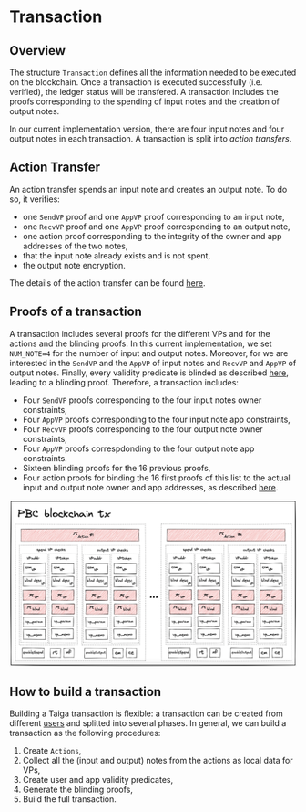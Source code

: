 # Transaction

## Overview
The structure `Transaction` defines all the information needed to be executed on the blockchain.
Once a transaction is executed successfully (i.e. verified), the ledger status will be transfered.
A transaction includes the proofs corresponding to the spending of input notes and the creation of output notes.

In our current implementation version, there are four input notes and four output notes in each transaction. A transaction is split into *action transfers*.

## Action Transfer
An action transfer spends an input note and creates an output note. To do so, it verifies:
* one `SendVP` proof and one `AppVP` proof corresponding to an input note,
* one `RecvVP` proof and one `AppVP` proof corresponding to an output note,
* one action proof corresponding to the integrity of the owner and app addresses of the two notes,
* that the input note already exists and is not spent,
* the output note encryption.

The details of the action transfer can be found [here](src/transaction.rs).

## Proofs of a transaction
A transaction includes several proofs for the different VPs and for the actions and the blinding proofs.
In this current implementation, we set `NUM_NOTE=4` for the number of input and output notes. Moreover, for we are interested in the `SendVP` and the `AppVP` of input notes and `RecvVP` and `AppVP` of output notes. Finally, every validity predicate is blinded as described [here](blinding.md), leading to a blinding proof.
Therefore, a transaction includes:
* Four `SendVP` proofs corresponding to the four input notes owner constraints,
* Four `AppVP` proofs corresponding to the four input note app constraints,
* Four `RecvVP` proofs corresponding to the four output note owner constraints,
* Four `AppVP` proofs correspdonding to the four output note app constraints.
* Sixteen blinding proofs for the 16 previous proofs,
* Four action proofs for binding the 16 first proofs of this list to the actual input and output note owner and app addresses, as described [here](action.md).

![](img/taiga_tx.png)


## How to build a transaction
Building a Taiga transaction is flexible: a transaction can be created from different [users](link) and splitted into several phases. In general, we can build a transaction as the following procedures:
1. Create `Actions`,
2. Collect all the (input and output) notes from the actions as local data for VPs,
3. Create user and app validity predicates,
4. Generate the blinding proofs,
5. Build the full transaction.
